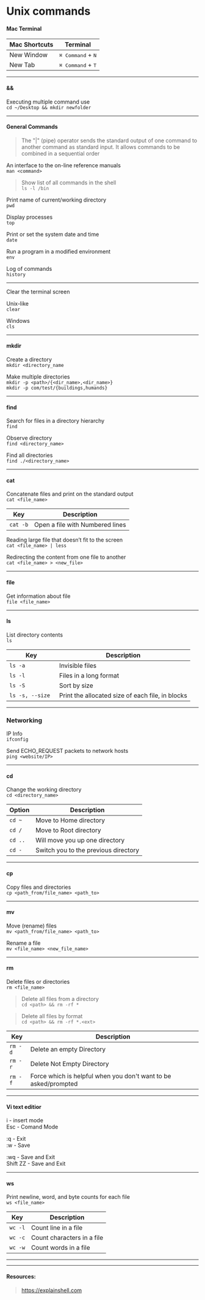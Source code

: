 <!-- | Key | Description |
| --- | --- |
| `` | | -->

# Unix commands

#### Mac Terminal

| Mac Shortcuts | Terminal | 
|--- | --- | 
| New Window | <kbd>⌘ Command</kbd> + <kbd>N</kbd> |  
| New Tab | <kbd>⌘ Command</kbd> + <kbd>T | 

***

#### &&

Executing multiple command use <br>
`cd ~/Desktop && mkdir newfolder`

***

#### General Commands

> The "|" (pipe) operator sends the standard output of one command to another command as standard input. It allows commands to be combined in a sequential order

An interface to the on-line reference manuals <br>
`man <command>`

> Show list of all commands in the shell <br>
`ls -l /bin`

Print name of current/working directory <br>
`pwd`

Display processes <br>
`top`

Print or set the system date and time <br>
`date`

Run a program in a modified environment <br>
`env`

Log of commands <br>
`history`

***

Clear the terminal screen

Unix-like <br>
`clear`

Windows <br>
`cls`

***

#### mkdir
Create a directory <br>
`mkdir <directory_name`

Make multiple directories <br>
`mkdir -p <path>/{<dir_name>,<dir_name>}` <br>
`mkdir -p com/test/{buildings,humands}`

***

#### find
Search for files in a directory hierarchy <br>
`find`

Observe directory <br>
`find <directory_name>`

Find all directories <br>
`find ./<directory_name>`

***

#### cat
Concatenate files and print on the standard output <br>
`cat <file_name>`

| Key | Description |
| --- | --- |
| `cat -b` | Open a file with Numbered lines | 

Reading large file that doesn’t fit to the screen <br>
`cat <file_name> | less`

Redirecting the content from one file to another <br>
`cat <file_name> > <new_file>`

***

#### file
Get information about file <br>
`file <file_name>`

***

#### ls
List directory contents <br>
`ls`

| Key | Description |
| --- | --- |
| `ls -a` | Invisible files |
| `ls -l` | Files in a long format |
| `ls -S` | Sort by size |
| `ls -s, --size ` | Print the allocated size of each file, in blocks |

***

### Networking

IP Info <br>
`ifconfig` 

Send ECHO_REQUEST packets to network hosts <br>
`ping <website/IP>`

***

#### cd
Change the working directory <br>
`cd <directory_name>`

| Option | Description |
| --- | --- |
| `cd ~` | Move to Home directory |
| `cd /` | Move to Root directory |
| `cd ..` | Will move you up one directory |
| `cd -` | Switch you to the previous directory |

***
#### cp
Copy files and directories <br>
`cp <path_from/file_name> <path_to>`

***

#### mv
Move (rename) files <br>
`mv <path_from/file_name> <path_to>`

Rename a file <br>
`mv <file_name> <new_file_name>`

***

#### rm
Delete files or directories <br>
`rm <file_name>`

> Delete all files from a directory <br>
`cd <path> && rm -rf *` <br>

> Delete all files by format <br>
`cd <path> && rm -rf *.<ext>` <br>

| Key | Description |
| --- | --- |
| `rm -d` | Delete an empty Directory |
| `rm -r` | Delete Not Empty Directory |
| `rm -f` | Force which is helpful when you don't want to be asked/prompted |

***

#### Vi text editior

i - insert mode <br>
Esc - Comand Mode <br>

:q - Exit <br>
:w - Save <br>

:wq - Save and Exit <br>
Shift ZZ - Save and Exit

***

#### ws
Print newline, word, and byte counts for each file <br>
`ws <file_name>`

| Key | Description |
| --- | --- |
| `wc -l` | Count line in a file  |
| `wc -c` | Count characters in a file  |
| `wc -w` | Count words in a file  |

***















<!-- sort "file_name" > "new_file_name" -- Create a new file sorted file by the First character

tail -n "file_name" -- Get the last line in the file
tail -10 "file_name" -- Get last 10 lines in the file

head -n "file_name" -- Get the first line in the file
head -20 "file_name" -- Get first 20 lines in the file

head -8 "file_name" | tail -7 -- Show range of lines from 2 to 8





 -- Pipe Line
 $ cat .bashrc | grep alias | grep color
 ___




-- Create/Rename/Edit/Delete File --

touch "file_name" -- Create a File






-- Regular Expressions --

grep "pattern" "file_name" -- Search pattern in the file
grep "pattern1\|pattern2"


-- Get RexEx search and +1 string down -- 
grep -1A __pattern__ __file_name__

-- Get RexEx search and +1 string up --
grep -1B __pattern__ __file_name__

 -i ignore case sensetive
 -v returns lines that do not match the pattern
 -c return the count(number of lines)
 -w return lines where pattern is separate word
 -n preceds each line with the line number
 -r search in any direction
 
--color Return coloring

grep -i "pattern" "file_name" -- Search pattern ignore case sensetive

grep -v "pattern" "file_name" -- Search pattern lines that do not match the pattern



-- RegExp 

-- Unix Permission --

--- --- ---

(d) - directory
(-) - file
(l) - link

First --- Owner (User)
Second --- Group
Find --- Other (word)

Read - r
Writhe/Edit - w
Execute - x

7 - Read/Edit/Execute
5 - Read/Execute

-- Edit Permission --

-- chmod - Change permission
chmod ugo=rwx "file_name" -- Allow all type of ysers Read/Edit/Execute
cmhod 777 "file_name" -- Allow all type of ysers Read/Edit/Execute

cmhod 755 "file_name" -- Allow Owner - Read/Edit/Execute; Group/Other (Read/Execute) 

-- Remove Permission -"type_permission"
chmod go-w "file_name" -- Remove permission Edit for Group and Other

-- Add Permission +"type_permission"
chmod go+w "file_name" -- Add permission Edir for Group and Other

-- Combile different permission
chmod g+wx, o+x "file_name" -- Add permission Edit and Exicute for Group, and Execute for Other


-- chown - Change owner of the file
chown "new_owner" "file_name" -- Change owner of the file

chown :"new_group" "file_name" -- To change groups

-- Permission



How to set a variable to the output of a command in Bash?
OUTPUT="$(ls -1)"
echo "${OUTPUT}"




less открывает файл и остаётся в этом режиме. Он позволяет перемещаться по файлу вперёд и назад, производить поиск. Одна из отличительных особенностей пейджеров состоит в том, что они одинаково хорошо и быстро работают с файлами любых размеров. Всё потому, что пейджер не пытается загрузить в память весь файл до его отображения. Он грузит только ту часть, которая помещается на экран и при перемещении подгружает остальное.

less предоставляет несколько десятков команд для перемещения по тексту и его поиску, про большинство из них можно прочитать в соответствующем мануале. Здесь же затронем основные:

q — выход
f — вперёд на страницу
b — назад на страницу
если набрать /, затем начать вводить буквы и нажать Enter, то выполнится поиск введённого текста. Перемещение по найденным совпадениям выполняется командой n (переход к следующему совпадению) и командой N (переход к предыдущему совпадению).






Взаимодействие с операционной системой всегда ведётся от какого-то конкретного пользователя, созданного в системе. Команда whoami позволяет выяснить, кто же я такой

__

tail -f path/to/file не просто выводит последние строчки файла, но ждёт появления новых.

 -->

***

#### Resources:

> https://explainshell.com